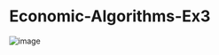 # Economic-Algorithms-Ex3


![image](https://user-images.githubusercontent.com/58264273/206298976-c122661f-78d7-429f-97b8-e3f9c74b5ce4.png)
